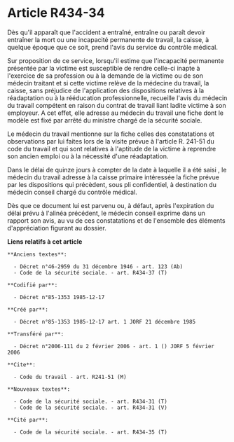# Article R434-34

Dès qu'il apparaît que l'accident a entraîné, entraîne ou paraît devoir entraîner la mort ou une incapacité permanente de
travail, la caisse, à quelque époque que ce soit, prend l'avis du service du contrôle médical. 

Sur proposition de ce service, lorsqu'il estime que l'incapacité permanente présentée par la victime est susceptible de
rendre celle-ci inapte à l'exercice de sa profession ou à la demande de la victime ou de son médecin traitant et si cette
victime relève de la médecine du travail, la caisse, sans préjudice de l'application des dispositions relatives à la
réadaptation ou à la rééducation professionnelle, recueille l'avis du médecin du travail compétent en raison du contrat de
travail liant ladite victime à son employeur. A cet effet, elle adresse au médecin du travail une fiche dont le modèle est
fixé par arrêté du ministre chargé de la sécurité sociale. 

Le médecin du travail mentionne sur la fiche celles des constatations et observations par lui faites lors de la visite prévue
à l'article R. 241-51 du code du travail et qui sont relatives à l'aptitude de la victime à reprendre son ancien emploi ou à
la nécessité d'une réadaptation. 

Dans le délai de quinze jours à compter de la date à laquelle il a été saisi     , le médecin du travail adresse à la caisse
primaire intéressée la fiche prévue par les dispositions qui précèdent, sous pli confidentiel, à destination du médecin
conseil chargé du contrôle médical. 

Dès que ce document lui est parvenu ou, à défaut, après l'expiration du délai prévu à l'alinéa précédent, le médecin conseil
exprime dans un rapport son avis, au vu de ces constatations et de l'ensemble des éléments d'appréciation figurant au
dossier.

**Liens relatifs à cet article**

	**Anciens textes**:

	  - Décret n°46-2959 du 31 décembre 1946 - art. 123 (Ab)
	  - Code de la sécurité sociale. - art. R434-37 (T)

	**Codifié par**:

	  - Décret n°85-1353 1985-12-17

	**Créé par**:

	  - Décret n°85-1353 1985-12-17 art. 1 JORF 21 décembre 1985

	**Transféré par**:

	  - Décret n°2006-111 du 2 février 2006 - art. 1 () JORF 5 février 2006

	**Cite**:

	  - Code du travail - art. R241-51 (M)

	**Nouveaux textes**:

	  - Code de la sécurité sociale. - art. R434-31 (T)
	  - Code de la sécurité sociale. - art. R434-31 (V)

	**Cité par**:

	  - Code de la sécurité sociale. - art. R434-35 (T)
